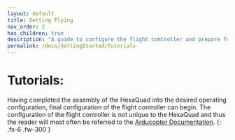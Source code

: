 ```yaml
---
layout: default
title: Getting Flying
nav_order: 2
has_children: true
description: "A guide to configure the flight controller and prepare for the first flights."
permalink: /docs/GettingStarted/Tutorials
---
```


# Tutorials:
Having completed the assembly of the HexaQuad into the desired operating configuration, final configuration of the flight controller can begin.
The configuration of the flight controller is not unique to the HexaQuad and thus the reader will most often be referred to the [Arducopter
Documentation](https://ardupilot.org/copter/docs/initial-setup.html).
{: .fs-6 .fw-300 }
